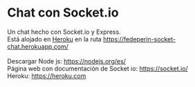 # Chat con Socket.io
Un chat hecho con Socket.io y Express.<br>
Está alojado en <a href="https://heroku.com" target="_blank">Heroku</a> en la ruta https://fedeperin-socket-chat.herokuapp.com/ <br><br>
Descargar Node js: https://nodejs.org/es/ <br>
Página web con documentación de Socket io: https://socket.io/ <br>
Heroku: https://heroku.com
